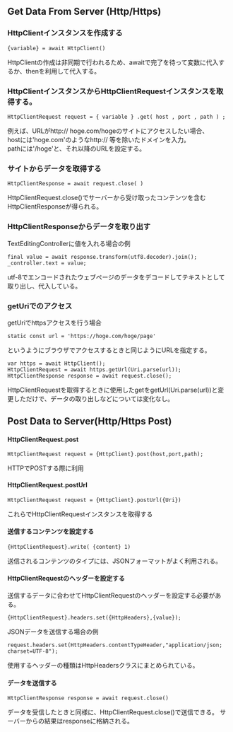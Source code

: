 ## Get Data From Server (Http/Https)
### HttpClientインスタンスを作成する  
```
{variable} = await HttpClient()
```  
HttpClientの作成は非同期で行われるため、awaitで完了を待って変数に代入するか、thenを利用して代入する。  
### HttpClientインスタンスからHttpClientRequestインスタンスを取得する。  
```
HttpClientRequest request = { variable } .get( host , port , path ) ;
```
例えば、URLがhttp:// hoge.com/hogeのサイトにアクセスしたい場合、  
hostには'hoge.com'のようなhttp:// 等を除いたドメインを入力。  
pathには'/hoge'と、それ以降のURLを設定する。  
  
### サイトからデータを取得する
```
HttpClientResponse = await request.close( )
```  
HttpClientRequest.close()でサーバーから受け取ったコンテンツを含むHttpClientResponseが得られる。  
### HttpClientResponseからデータを取り出す  
TextEditingControllerに値を入れる場合の例  
```
final value = await response.transform(utf8.decoder).join();
_controller.text = value;
```  
utf-8でエンコードされたウェブページのデータをデコードしてテキストとして取り出し、代入している。  
### getUriでのアクセス
getUriでhttpsアクセスを行う場合
```
static const url = 'https://hoge.com/hoge/page'
```  
というようにブラウザでアクセスするときと同じようにURLを指定する。  
```
var https = await HttpClient();
HttpClientRequest = await https.getUrl(Uri.parse(url));
HttpClientResponse response = await request.close();
```  
HttpClientRequestを取得するときに使用したgetをgetUrl(Uri.parse(url))と変更しただけで、データの取り出しなどについては変化なし。  

## Post Data to Server(Http/Https Post)  
#### HttpClientRequest.post  
```
HttpClientRequest request = {HttpClient}.post(host,port,path);
```
HTTPでPOSTする際に利用  
#### HttpClientRequest.postUrl  
```
HttpClientRequest request = {HttpClient}.postUrl({Uri})
```
これらでHttpClientRequestインスタンスを取得する  
#### 送信するコンテンツを設定する  
```
{HttpClientRequest}.write( {content} 1)
```
送信されるコンテンツのタイプには、JSONフォーマットがよく利用される。  
#### HttpClientRequestのヘッダーを設定する
送信するデータに合わせてHttpClientRequestのヘッダーを設定する必要がある。
```
{HttpClientRequest}.headers.set({HttpHeaders},{value});
```
JSONデータを送信する場合の例
```
request.headers.set(HttpHeaders.contentTypeHeader,"application/json; charset=UTF-8");
```
使用するヘッダーの種類はHttpHeadersクラスにまとめられている。  
#### データを送信する
```
HttpClientResponse response = await request.close()
```
データを受信したときと同様に、HttpClientRequest.close()で送信できる。
サーバーからの結果はresponseに格納される。